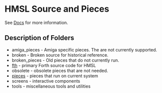 # HMSL Source and Pieces

See [Docs](/docs/README.md) for more information.

## Description of Folders

* amiga_pieces - Amiga specific pieces. The are not currently supported.
* broken - Broken source for historical reference.
* broken_pieces - Old pieces that do not currently run.
* [fth](fth) - primary Forth source code for HMSL
* obsolete - obsolete pieces that are not needed.
* [pieces](pieces) - pieces that run on current system
* screens - interactive components
* tools - miscellaneous tools and utilities
